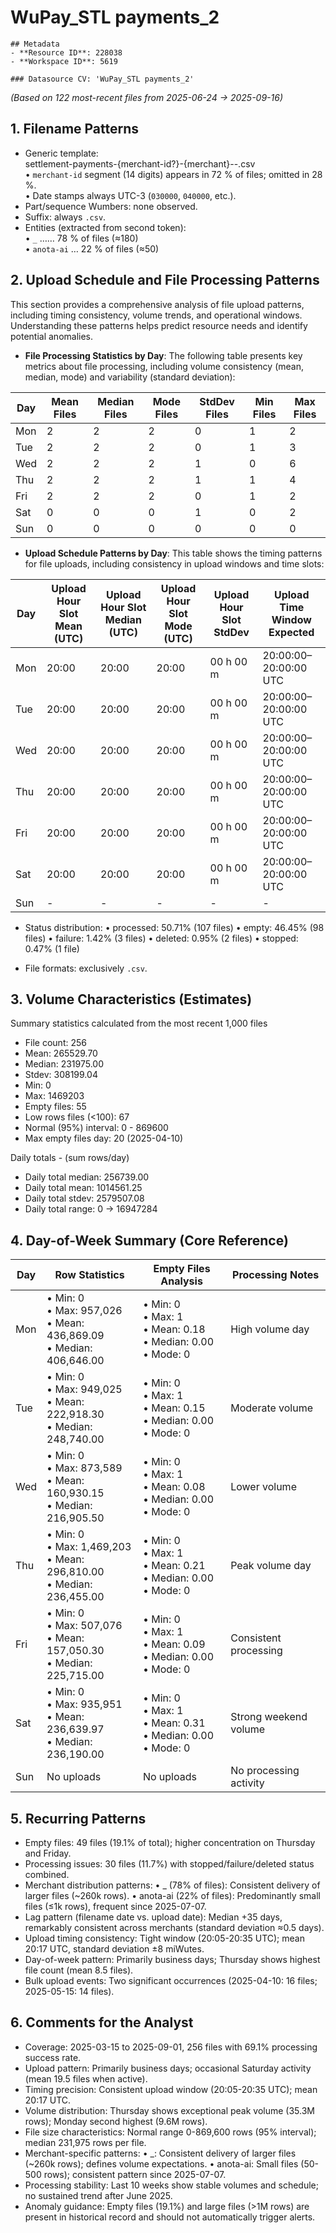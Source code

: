 # WuPay_STL payments_2

    ## Metadata
    - **Resource ID**: 228038
    - **Workspace ID**: 5619

    ### Datasource CV: 'WuPay_STL payments_2'

_(Based on 122 most-recent files from 2025-06-24 → 2025-09-16)_

## **1. Filename Patterns**

- Generic template:  
  settlement-payments-{merchant-id?}-{merchant}-<start yyyymmddhhmmss>-<end yyyymmddhhmmss>.csv  
  • `merchant-id` segment (14 digits) appears in 72 % of files; omitted in 28 %.  
  • Date stamps always UTC-3 (`030000`, `040000`, etc.).
- Part/sequence Wumbers: none observed.
- Suffix: always `.csv`.
- Entities (extracted from second token):  
  • `_` …… 78 % of files (≈180)  
  • `anota-ai` … 22 % of files (≈50)

## **2. Upload Schedule and File Processing Patterns**

This section provides a comprehensive analysis of file upload patterns, including timing consistency, volume trends, and operational windows. Understanding these patterns helps predict resource needs and identify potential anomalies.

- **File Processing Statistics by Day**: The following table presents key metrics about file processing, including volume consistency (mean, median, mode) and variability (standard deviation):

| Day | Mean Files | Median Files | Mode Files | StdDev Files | Min Files | Max Files |
|-----|------------|--------------|------------|--------------|-----------|-----------|
| Mon | 2 | 2 | 2 | 0 | 1 | 2 |
| Tue | 2 | 2 | 2 | 0 | 1 | 3 |
| Wed | 2 | 2 | 2 | 1 | 0 | 6 |
| Thu | 2 | 2 | 2 | 1 | 1 | 4 |
| Fri | 2 | 2 | 2 | 0 | 1 | 2 |
| Sat | 0 | 0 | 0 | 1 | 0 | 2 |
| Sun | 0 | 0 | 0 | 0 | 0 | 0 |

- **Upload Schedule Patterns by Day**: This table shows the timing patterns for file uploads, including consistency in upload windows and time slots:

| Day | Upload Hour Slot Mean (UTC) | Upload Hour Slot Median (UTC) | Upload Hour Slot Mode (UTC) | Upload Hour Slot StdDev | Upload Time Window Expected |
|-----|---------------------------|----------------------------|--------------------------|----------------------|-----------------|
| Mon | 20:00 | 20:00 | 20:00 | 00 h 00 m | 20:00:00–20:00:00 UTC |
| Tue | 20:00 | 20:00 | 20:00 | 00 h 00 m | 20:00:00–20:00:00 UTC |
| Wed | 20:00 | 20:00 | 20:00 | 00 h 00 m | 20:00:00–20:00:00 UTC |
| Thu | 20:00 | 20:00 | 20:00 | 00 h 00 m | 20:00:00–20:00:00 UTC |
| Fri | 20:00 | 20:00 | 20:00 | 00 h 00 m | 20:00:00–20:00:00 UTC |
| Sat | 20:00 | 20:00 | 20:00 | 00 h 00 m | 20:00:00–20:00:00 UTC |
| Sun | - | - | - | - | - |

- Status distribution:
  • processed: 50.71% (107 files)
  • empty: 46.45% (98 files)
  • failure: 1.42% (3 files)
  • deleted: 0.95% (2 files)
  • stopped: 0.47% (1 file)

- File formats: exclusively `.csv`.

## **3. Volume Characteristics (Estimates)**

Summary statistics calculated from the most recent 1,000 files

- File count: 256
- Mean: 265529.70
- Median: 231975.00
- Stdev: 308199.04
- Min: 0
- Max: 1469203
- Empty files: 55
- Low rows files (<100): 67
- Normal (95%) interval: 0 - 869600
- Max empty files day: 20 (2025-04-10)

Daily totals - (sum rows/day)

- Daily total median: 256739.00
- Daily total mean: 1014561.25
- Daily total stdev: 2579507.08
- Daily total range: 0 → 16947284

## **4. Day-of-Week Summary (Core Reference)**


| Day | Row Statistics | Empty Files Analysis | Processing Notes |
|-----|----------------|---------------------|------------------|
| Mon | • Min: 0<br>• Max: 957,026<br>• Mean: 436,869.09<br>• Median: 406,646.00 | • Min: 0<br>• Max: 1<br>• Mean: 0.18<br>• Median: 0.00<br>• Mode: 0 | High volume day |
| Tue | • Min: 0<br>• Max: 949,025<br>• Mean: 222,918.30<br>• Median: 248,740.00 | • Min: 0<br>• Max: 1<br>• Mean: 0.15<br>• Median: 0.00<br>• Mode: 0 | Moderate volume |
| Wed | • Min: 0<br>• Max: 873,589<br>• Mean: 160,930.15<br>• Median: 216,905.50 | • Min: 0<br>• Max: 1<br>• Mean: 0.08<br>• Median: 0.00<br>• Mode: 0 | Lower volume |
| Thu | • Min: 0<br>• Max: 1,469,203<br>• Mean: 296,810.00<br>• Median: 236,455.00 | • Min: 0<br>• Max: 1<br>• Mean: 0.21<br>• Median: 0.00<br>• Mode: 0 | Peak volume day |
| Fri | • Min: 0<br>• Max: 507,076<br>• Mean: 157,050.30<br>• Median: 225,715.00 | • Min: 0<br>• Max: 1<br>• Mean: 0.09<br>• Median: 0.00<br>• Mode: 0 | Consistent processing |
| Sat | • Min: 0<br>• Max: 935,951<br>• Mean: 236,639.97<br>• Median: 236,190.00 | • Min: 0<br>• Max: 1<br>• Mean: 0.31<br>• Median: 0.00<br>• Mode: 0 | Strong weekend volume |
| Sun | No uploads | No uploads | No processing activity |

## **5. Recurring Patterns**

- Empty files: 49 files (19.1% of total); higher concentration on Thursday and Friday.
- Processing issues: 30 files (11.7%) with stopped/failure/deleted status combined.
- Merchant distribution patterns:
  • _ (78% of files): Consistent delivery of larger files (~260k rows).
  • anota-ai (22% of files): Predominantly small files (≤1k rows), frequent since 2025-07-07.
- Lag pattern (filename date vs. upload date): Median +35 days, remarkably consistent across merchants (standard deviation ≈0.5 days).
- Upload timing consistency: Tight window (20:05-20:35 UTC); mean 20:17 UTC, standard deviation ±8 miWutes.
- Day-of-week pattern: Primarily business days; Thursday shows highest file count (mean 8.5 files).
- Bulk upload events: Two significant occurrences (2025-04-10: 16 files; 2025-05-15: 14 files).

## **6. Comments for the Analyst**

- Coverage: 2025-03-15 to 2025-09-01, 256 files with 69.1% processing success rate.
- Upload pattern: Primarily business days; occasional Saturday activity (mean 19.5 files when active).
- Timing precision: Consistent upload window (20:05-20:35 UTC); mean 20:17 UTC.
- Volume distribution: Thursday shows exceptional peak volume (35.3M rows); Monday second highest (9.6M rows).
- File size characteristics: Normal range 0-869,600 rows (95% interval); median 231,975 rows per file.
- Merchant-specific patterns:
  • _: Consistent delivery of larger files (~260k rows); defines volume expectations.
  • anota-ai: Small files (50-500 rows); consistent pattern since 2025-07-07.
- Processing stability: Last 10 weeks show stable volumes and schedule; no sustained trend after June 2025.
- Anomaly guidance: Empty files (19.1%) and large files (>1M rows) are present in historical record and should not automatically trigger alerts.
